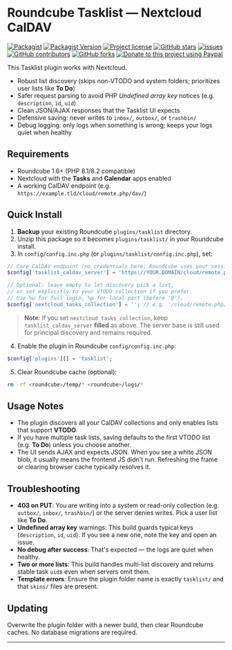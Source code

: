 # Roundcube Tasklist — Nextcloud CalDAV

[![Packagist](https://img.shields.io/packagist/dt/texxasrulez/tasklist?style=plastic&labelColor=blue&color=gold)](https://packagist.org/packages/texxasrulez/tasklist)
[![Packagist Version](https://img.shields.io/packagist/v/texxasrulez/tasklist?style=plastic&logo=packagist&logoColor=white&labelColor=blue&color=limegreen)](https://packagist.org/packages/texxasrulez/tasklist)
[![Project license](https://img.shields.io/github/license/texxasrulez/tasklist?style=plastic&labelColor=blue&color=coral)](https://github.com/texxasrulez/tasklist/LICENSE)
[![GitHub stars](https://img.shields.io/github/stars/texxasrulez/tasklist?style=plastic&logo=github&labelColor=blue&color=deepskyblue)](https://github.com/texxasrulez/tasklist/stargazers)
[![issues](https://img.shields.io/github/issues/texxasrulez/tasklist?style=plastic&labelColor=blue&color=aqua)](https://github.com/texxasrulez/tasklist/issues)
[![GitHub contributors](https://img.shields.io/github/contributors/texxasrulez/tasklist?style=plastic&logo=github&logoColor=white&labelColor=blue&color=orchid)](https://github.com/texxasrulez/tasklist/graphs/contributors)
[![GitHub forks](https://img.shields.io/github/forks/texxasrulez/tasklist?style=plastic&logo=github&logoColor=white&labelColor=blue&color=darkorange)](https://github.com/texxasrulez/tasklist/forks)
[![Donate to this project using Paypal](https://img.shields.io/badge/paypal-money_please-blue.svg?style=plastic&labelColor=blue&color=forestgreen&logo=paypal)](https://www.paypal.me/texxasrulez)

This Tasklist plugin works with Nextcloud.

- Robust list discovery (skips non-VTODO and system folders; prioritizes user lists like **To Do**)
- Safer request parsing to avoid PHP *Undefined array key* notices (e.g. `description`, `id`, `uid`)
- Clean JSON/AJAX responses that the Tasklist UI expects
- Defensive saving: never writes to `inbox/`, `outbox/`, or `trashbin/`
- Debug logging: only logs when something is wrong; keeps your logs quiet when healthy

## Requirements

- Roundcube 1.6+ (PHP 8.1/8.2 compatible)
- Nextcloud with the **Tasks** and **Calendar** apps enabled
- A working CalDAV endpoint (e.g. `https://example.tld/cloud/remote.php/dav/`)

## Quick Install

1. **Backup** your existing Roundcube `plugins/tasklist` directory.
2. Unzip this package so it becomes `plugins/tasklist/` in your Roundcube install.
3. In `config/config.inc.php` (or `plugins/tasklist/config.inc.php`), set:

```php
// Core CalDAV endpoint (no credentials here; Roundcube uses your session)
$config['tasklist_caldav_server'] = 'https://YOUR.DOMAIN/cloud/remote.php/dav/';

// Optional: leave empty to let discovery pick a list,
// or set explicitly to your VTODO collection if you prefer.
// Use %u for full login, %p for local-part (before '@').
$config['nextcloud_tasks_collection'] = ''; // e.g. '/cloud/remote.php/dav/calendars/%u/e2ea7342.../'
```

> **Note**: If you set `nextcloud_tasks_collection`, keep `tasklist_caldav_server` **filled** as above.
> The server base is still used for principal discovery and remains required.

4. Enable the plugin in Roundcube `config/config.inc.php`:

```php
$config['plugins'][] = 'tasklist';
```

5. Clear Roundcube cache (optional):

```bash
rm -rf <roundcube>/temp/* <roundcube>/logs/*
```

## Usage Notes

- The plugin discovers all your CalDAV collections and only enables lists that support **VTODO**.
- If you have multiple task lists, saving defaults to the first VTODO list (e.g. **To Do**) unless you choose another.
- The UI sends AJAX and expects JSON. When you see a white JSON blob, it usually means the frontend JS didn't run.
  Refreshing the frame or clearing browser cache typically resolves it.

## Troubleshooting

- **403 on PUT**: You are writing into a system or read-only collection (e.g. `outbox/`, `inbox/`, `trashbin/`) or the server denies writes. Pick a user list like **To Do**.
- **Undefined array key** warnings: This build guards typical keys (`description`, `id`, `uid`). If you see a new one, note the key and open an issue.
- **No debug after success**: That's expected — the logs are quiet when healthy.
- **Two or more lists**: This build handles multi-list discovery and returns stable task `uid`s even when servers omit them.
- **Template errors**: Ensure the plugin folder name is exactly `tasklist/` and that `skins/` files are present.

## Updating

Overwrite the plugin folder with a newer build, then clear Roundcube caches. No database migrations are required.

---

